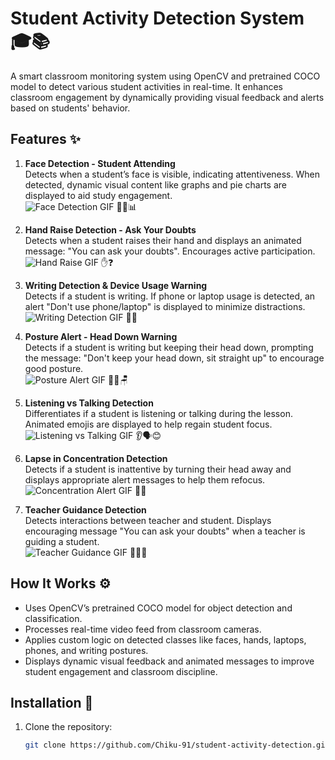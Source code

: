 # Student Activity Detection System 🎓📚

A smart classroom monitoring system using OpenCV and pretrained COCO model to detect various student activities in real-time. It enhances classroom engagement by dynamically providing visual feedback and alerts based on students' behavior.

## Features ✨

1. **Face Detection - Student Attending**  
   Detects when a student’s face is visible, indicating attentiveness. When detected, dynamic visual content like graphs and pie charts are displayed to aid study engagement.  
   ![Face Detection GIF](path_to_face_detection.gif) 👩‍🎓📊

2. **Hand Raise Detection - Ask Your Doubts**  
   Detects when a student raises their hand and displays an animated message: "You can ask your doubts". Encourages active participation.  
   ![Hand Raise GIF](path_to_hand_raise.gif) ✋❓

3. **Writing Detection & Device Usage Warning**  
   Detects if a student is writing. If phone or laptop usage is detected, an alert "Don't use phone/laptop" is displayed to minimize distractions.  
   ![Writing Detection GIF](path_to_writing_detection.gif) 📝📵

4. **Posture Alert - Head Down Warning**  
   Detects if a student is writing but keeping their head down, prompting the message: "Don't keep your head down, sit straight up" to encourage good posture.  
   ![Posture Alert GIF](path_to_posture_alert.gif) 🙆‍♂️🪑

5. **Listening vs Talking Detection**  
   Differentiates if a student is listening or talking during the lesson. Animated emojis are displayed to help regain student focus.  
   ![Listening vs Talking GIF](path_to_listening_talking.gif) 👂🗣️😊

6. **Lapse in Concentration Detection**  
   Detects if a student is inattentive by turning their head away and displays appropriate alert messages to help them refocus.  
   ![Concentration Alert GIF](path_to_concentration_alert.gif) 🚨🧠

7. **Teacher Guidance Detection**  
   Detects interactions between teacher and student. Displays encouraging message "You can ask your doubts" when a teacher is guiding a student.  
   ![Teacher Guidance GIF](path_to_teacher_guidance.gif) 👩‍🏫🤝

## How It Works ⚙️

- Uses OpenCV’s pretrained COCO model for object detection and classification.  
- Processes real-time video feed from classroom cameras.  
- Applies custom logic on detected classes like faces, hands, laptops, phones, and writing postures.  
- Displays dynamic visual feedback and animated messages to improve student engagement and classroom discipline.

## Installation 🚀

1. Clone the repository:  
   ```bash
   git clone https://github.com/Chiku-91/student-activity-detection.git
